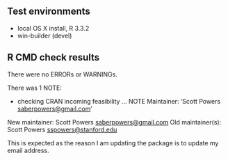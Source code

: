 ## Test environments
* local OS X install, R 3.3.2
* win-builder (devel)

## R CMD check results
There were no ERRORs or WARNINGs. 

There was 1 NOTE:

* checking CRAN incoming feasibility ... NOTE
Maintainer: ‘Scott Powers <saberpowers@gmail.com>’

New maintainer:
  Scott Powers <saberpowers@gmail.com>
Old maintainer(s):
  Scott Powers <sspowers@stanford.edu>

This is expected as the reason I am updating the package is to update my
email address.

